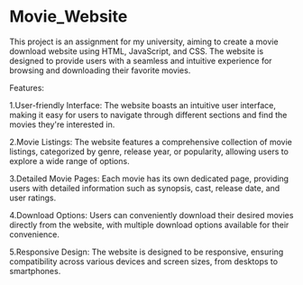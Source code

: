 # Movie_Website

This project is an assignment for my university, aiming to create a movie download website using HTML, JavaScript, and CSS. The website is designed to provide users with a seamless and intuitive experience for browsing and downloading their favorite movies.

Features:

1.User-friendly Interface: The website boasts an intuitive user interface, making it easy for users to navigate through different sections and find the movies they're interested in.

2.Movie Listings: The website features a comprehensive collection of movie listings, categorized by genre, release year, or popularity, allowing users to explore a wide range of options.

3.Detailed Movie Pages: Each movie has its own dedicated page, providing users with detailed information such as synopsis, cast, release date, and user ratings.

4.Download Options: Users can conveniently download their desired movies directly from the website, with multiple download options available for their convenience.

5.Responsive Design: The website is designed to be responsive, ensuring compatibility across various devices and screen sizes, from desktops to smartphones.
